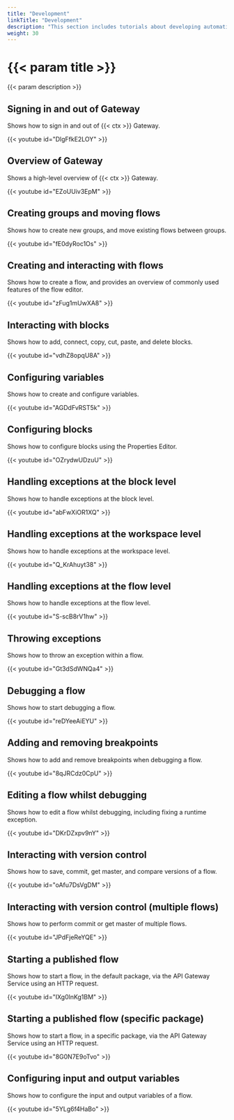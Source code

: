 ```yaml
---
title: "Development"
linkTitle: "Development"
description: "This section includes tutorials about developing automation using the CORTEX Innovation platform."
weight: 30
---
```


# {{< param title >}}

{{< param description >}}

## Signing in and out of Gateway

Shows how to sign in and out of {{< ctx >}} Gateway.

{{< youtube id="DlgFfkE2LOY" >}}

## Overview of Gateway

Shows a high-level overview of {{< ctx >}} Gateway.

{{< youtube id="EZoUUiv3EpM" >}}

## Creating groups and moving flows

Shows how to create new groups, and move existing flows between groups.

{{< youtube id="fE0dyRoc1Os" >}}

## Creating and interacting with flows

Shows how to create a flow, and provides an overview of commonly used features of the flow editor.

{{< youtube id="zFug1mUwXA8" >}}

## Interacting with blocks

Shows how to add, connect, copy, cut, paste, and delete blocks.

{{< youtube id="vdhZ8opqU8A" >}}

## Configuring variables

Shows how to create and configure variables.

{{< youtube id="AGDdFvRST5k" >}}

## Configuring blocks

Shows how to configure blocks using the Properties Editor.

{{< youtube id="OZrydwUDzuU" >}}

## Handling exceptions at the block level

Shows how to handle exceptions at the block level.

{{< youtube id="abFwXiOR1XQ" >}}

## Handling exceptions at the workspace level

Shows how to handle exceptions at the workspace level.

{{< youtube id="Q_KrAhuyt38" >}}

## Handling exceptions at the flow level

Shows how to handle exceptions at the flow level.

{{< youtube id="S-scB8rV1hw" >}}

## Throwing exceptions

Shows how to throw an exception within a flow.

{{< youtube id="Gt3dSdWNQa4" >}}

## Debugging a flow

Shows how to start debugging a flow.

{{< youtube id="reDYeeAiEYU" >}}

## Adding and removing breakpoints

Shows how to add and remove breakpoints when debugging a flow.

{{< youtube id="8qJRCdz0CpU" >}}

## Editing a flow whilst debugging

Shows how to edit a flow whilst debugging, including fixing a runtime exception.

{{< youtube id="DKrDZxpv9nY" >}}

## Interacting with version control

Shows how to save, commit, get master, and compare versions of a flow.

{{< youtube id="oAfu7DsVgDM" >}}

## Interacting with version control (multiple flows)

Shows how to perform commit or get master of multiple flows.

{{< youtube id="JPdFjeReYQE" >}}

## Starting a published flow

Shows how to start a flow, in the default package, via the API Gateway Service using an HTTP request.

{{< youtube id="IXg0lnKg1BM" >}}

## Starting a published flow (specific package)

Shows how to start a flow, in a specific package, via the API Gateway Service using an HTTP request.

{{< youtube id="8G0N7E9oTvo" >}}

## Configuring input and output variables

Shows how to configure the input and output variables of a flow.

{{< youtube id="5YLg6f4HaBo" >}}